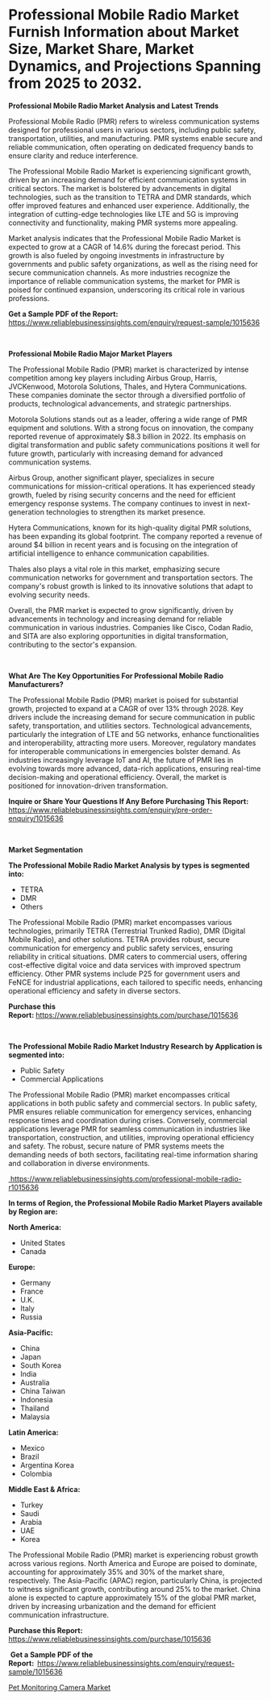 <p><h1>Professional Mobile Radio Market Furnish Information about Market Size, Market Share, Market Dynamics, and Projections Spanning from 2025 to 2032.</h1></p><p><strong>Professional Mobile Radio Market Analysis and Latest Trends</strong></p>
<p><p>Professional Mobile Radio (PMR) refers to wireless communication systems designed for professional users in various sectors, including public safety, transportation, utilities, and manufacturing. PMR systems enable secure and reliable communication, often operating on dedicated frequency bands to ensure clarity and reduce interference. </p><p>The Professional Mobile Radio Market is experiencing significant growth, driven by an increasing demand for efficient communication systems in critical sectors. The market is bolstered by advancements in digital technologies, such as the transition to TETRA and DMR standards, which offer improved features and enhanced user experience. Additionally, the integration of cutting-edge technologies like LTE and 5G is improving connectivity and functionality, making PMR systems more appealing.</p><p>Market analysis indicates that the Professional Mobile Radio Market is expected to grow at a CAGR of 14.6% during the forecast period. This growth is also fueled by ongoing investments in infrastructure by governments and public safety organizations, as well as the rising need for secure communication channels. As more industries recognize the importance of reliable communication systems, the market for PMR is poised for continued expansion, underscoring its critical role in various professions.</p></p>
<p><strong>Get a Sample PDF of the Report:&nbsp;</strong> <a href="https://www.reliablebusinessinsights.com/enquiry/request-sample/1015636?utm_campaign=2209&utm_medium=2&utm_source=Github&utm_content=ia&utm_term=16022025&utm_id=professional-mobile-radio">https://www.reliablebusinessinsights.com/enquiry/request-sample/1015636</a></p>
<p>&nbsp;</p>
<p><strong>Professional Mobile Radio Major Market Players</strong></p>
<p><p>The Professional Mobile Radio (PMR) market is characterized by intense competition among key players including Airbus Group, Harris, JVCKenwood, Motorola Solutions, Thales, and Hytera Communications. These companies dominate the sector through a diversified portfolio of products, technological advancements, and strategic partnerships.</p><p>Motorola Solutions stands out as a leader, offering a wide range of PMR equipment and solutions. With a strong focus on innovation, the company reported revenue of approximately $8.3 billion in 2022. Its emphasis on digital transformation and public safety communications positions it well for future growth, particularly with increasing demand for advanced communication systems.</p><p>Airbus Group, another significant player, specializes in secure communications for mission-critical operations. It has experienced steady growth, fueled by rising security concerns and the need for efficient emergency response systems. The company continues to invest in next-generation technologies to strengthen its market presence.</p><p>Hytera Communications, known for its high-quality digital PMR solutions, has been expanding its global footprint. The company reported a revenue of around $4 billion in recent years and is focusing on the integration of artificial intelligence to enhance communication capabilities. </p><p>Thales also plays a vital role in this market, emphasizing secure communication networks for government and transportation sectors. The company's robust growth is linked to its innovative solutions that adapt to evolving security needs.</p><p>Overall, the PMR market is expected to grow significantly, driven by advancements in technology and increasing demand for reliable communication in various industries. Companies like Cisco, Codan Radio, and SITA are also exploring opportunities in digital transformation, contributing to the sector's expansion.</p></p>
<p>&nbsp;</p>
<p><strong>What Are The Key Opportunities For Professional Mobile Radio Manufacturers?</strong></p>
<p><p>The Professional Mobile Radio (PMR) market is poised for substantial growth, projected to expand at a CAGR of over 13% through 2028. Key drivers include the increasing demand for secure communication in public safety, transportation, and utilities sectors. Technological advancements, particularly the integration of LTE and 5G networks, enhance functionalities and interoperability, attracting more users. Moreover, regulatory mandates for interoperable communications in emergencies bolster demand. As industries increasingly leverage IoT and AI, the future of PMR lies in evolving towards more advanced, data-rich applications, ensuring real-time decision-making and operational efficiency. Overall, the market is positioned for innovation-driven transformation.</p></p>
<p><strong>Inquire or Share Your Questions If Any Before Purchasing This Report:</strong> <a href="https://www.reliablebusinessinsights.com/enquiry/pre-order-enquiry/1015636?utm_campaign=2209&utm_medium=2&utm_source=Github&utm_content=ia&utm_term=16022025&utm_id=professional-mobile-radio">https://www.reliablebusinessinsights.com/enquiry/pre-order-enquiry/1015636</a></p>
<p>&nbsp;</p>
<p><strong>Market Segmentation</strong></p>
<p><strong>The Professional Mobile Radio Market Analysis by types is segmented into:</strong></p>
<p><ul><li>TETRA</li><li>DMR</li><li>Others</li></ul></p>
<p><p>The Professional Mobile Radio (PMR) market encompasses various technologies, primarily TETRA (Terrestrial Trunked Radio), DMR (Digital Mobile Radio), and other solutions. TETRA provides robust, secure communication for emergency and public safety services, ensuring reliability in critical situations. DMR caters to commercial users, offering cost-effective digital voice and data services with improved spectrum efficiency. Other PMR systems include P25 for government users and FeNCE for industrial applications, each tailored to specific needs, enhancing operational efficiency and safety in diverse sectors.</p></p>
<p><strong>Purchase this Report:&nbsp;</strong><a href="https://www.reliablebusinessinsights.com/purchase/1015636?utm_campaign=2209&utm_medium=2&utm_source=Github&utm_content=ia&utm_term=16022025&utm_id=professional-mobile-radio">https://www.reliablebusinessinsights.com/purchase/1015636</a></p>
<p>&nbsp;</p>
<p><strong>The Professional Mobile Radio Market Industry Research by Application is segmented into:</strong></p>
<p><ul><li>Public Safety</li><li>Commercial Applications</li></ul></p>
<p><p>The Professional Mobile Radio (PMR) market encompasses critical applications in both public safety and commercial sectors. In public safety, PMR ensures reliable communication for emergency services, enhancing response times and coordination during crises. Conversely, commercial applications leverage PMR for seamless communication in industries like transportation, construction, and utilities, improving operational efficiency and safety. The robust, secure nature of PMR systems meets the demanding needs of both sectors, facilitating real-time information sharing and collaboration in diverse environments.</p></p>
<p><a href="https://www.reliablebusinessinsights.com/professional-mobile-radio-r1015636?utm_campaign=2209&utm_medium=2&utm_source=Github&utm_content=ia&utm_term=16022025&utm_id=professional-mobile-radio">&nbsp;https://www.reliablebusinessinsights.com/professional-mobile-radio-r1015636</a></p>
<p><strong>In terms of Region, the Professional Mobile Radio Market Players available by Region are:</strong></p>
<p>
    <p> <strong> North America: </strong>
        <ul>
            <li>United States</li>
            <li>Canada</li>
        </ul>
        </p> 
    <p> <strong> Europe: </strong>
        <ul>
            <li>Germany</li>
            <li>France</li>
            <li>U.K.</li>
            <li>Italy</li>
            <li>Russia</li>
        </ul>
        </p> 
    <p> <strong> Asia-Pacific: </strong>
        <ul>
            <li>China</li>
            <li>Japan</li>
            <li>South Korea</li>
            <li>India</li>
            <li>Australia</li>
            <li>China Taiwan</li>
            <li>Indonesia</li>
            <li>Thailand</li>
            <li>Malaysia</li>
        </ul>
        </p> 
    <p> <strong> Latin America: </strong>
        <ul>
            <li>Mexico</li>
            <li>Brazil</li>
            <li>Argentina Korea</li>
            <li>Colombia</li>
        </ul>
        </p> 
    <p> <strong> Middle East & Africa: </strong>
        <ul>
            <li>Turkey</li>
            <li>Saudi</li>
            <li>Arabia</li>
            <li>UAE</li>
            <li>Korea</li>
        </ul>
    </p>
    </p>
<p><p>The Professional Mobile Radio (PMR) market is experiencing robust growth across various regions. North America and Europe are poised to dominate, accounting for approximately 35% and 30% of the market share, respectively. The Asia-Pacific (APAC) region, particularly China, is projected to witness significant growth, contributing around 25% to the market. China alone is expected to capture approximately 15% of the global PMR market, driven by increasing urbanization and the demand for efficient communication infrastructure.</p></p>
<p><strong>Purchase this Report: </strong><a href="https://www.reliablebusinessinsights.com/purchase/1015636?utm_campaign=2209&utm_medium=2&utm_source=Github&utm_content=ia&utm_term=16022025&utm_id=professional-mobile-radio">https://www.reliablebusinessinsights.com/purchase/1015636</a></p>
<p>&nbsp;<strong>Get a Sample PDF of the Report:&nbsp;&nbsp;</strong><a href="https://www.reliablebusinessinsights.com/enquiry/request-sample/1015636?utm_campaign=2209&utm_medium=2&utm_source=Github&utm_content=ia&utm_term=16022025&utm_id=professional-mobile-radio">https://www.reliablebusinessinsights.com/enquiry/request-sample/1015636</a></p>
<p><strong></strong></p>
<p><p><a href="https://github.com/kbollin866/Market-Research-Report-List-1/blob/main/pet-monitoring-camera-market.md?utm_campaign=2209&utm_medium=2&utm_source=Github&utm_content=ia&utm_term=16022025&utm_id=professional-mobile-radio">Pet Monitoring Camera Market</a></p></p>